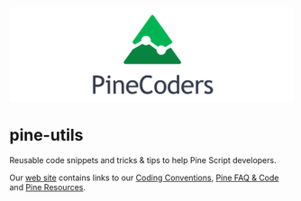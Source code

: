 ![logo](images/PineCoders.png "Pine")

# pine-utils
Reusable code snippets and tricks & tips to help Pine Script developers.

Our [web site](http://pinecoders.com) contains links to our [Coding Conventions](http://www.pinecoders.com/coding_conventions/), [Pine FAQ & Code](http://www.pinecoders.com/faq_and_code/) and [Pine Resources](http://www.pinecoders.com/resources/).
